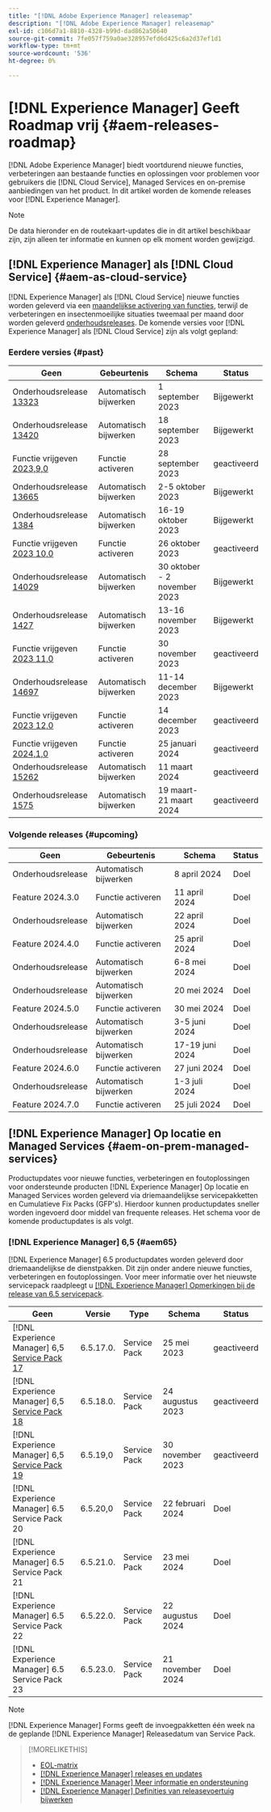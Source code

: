 ```yaml
---
title: "[!DNL Adobe Experience Manager] releasemap"
description: "[!DNL Adobe Experience Manager] releasemap"
exl-id: c106d7a1-8810-4328-b99d-dad862a50640
source-git-commit: 7fe057f759a0ae328957efd6d425c6a2d37ef1d1
workflow-type: tm+mt
source-wordcount: '536'
ht-degree: 0%

---
```


# [!DNL Experience Manager] Geeft Roadmap vrij {#aem-releases-roadmap}

[!DNL Adobe Experience Manager] biedt voortdurend nieuwe functies, verbeteringen aan bestaande functies en oplossingen voor problemen voor gebruikers die [!DNL Cloud Service], Managed Services en on-premise aanbiedingen van het product. In dit artikel worden de komende releases voor [!DNL Experience Manager].

>[!NOTE]
>
>De data hieronder en de routekaart-updates die in dit artikel beschikbaar zijn, zijn alleen ter informatie en kunnen op elk moment worden gewijzigd.

## [!DNL Experience Manager] als [!DNL Cloud Service] {#aem-as-cloud-service}

[!DNL Experience Manager] als [!DNL Cloud Service] nieuwe functies worden geleverd via een [maandelijkse activering van functies](https://experienceleague.adobe.com/docs/experience-manager-cloud-service/content/release-notes/release-notes/release-notes-current.html), terwijl de verbeteringen en insectenmoeilijke situaties tweemaal per maand door worden geleverd [onderhoudsreleases](https://experienceleague.adobe.com/docs/experience-manager-cloud-service/content/release-notes/maintenance/latest.html).
De komende versies voor [!DNL Experience Manager] als [!DNL Cloud Service] zijn als volgt gepland:

### Eerdere versies {#past}

| Geen | Gebeurtenis | Schema | Status |
|---|---|---|---|
| Onderhoudsrelease [13323](https://experienceleague.adobe.com/docs/experience-manager-cloud-service/content/release-notes/maintenance/2023/2023-9-0.html#release-13323) | Automatisch bijwerken | 1 september 2023 | Bijgewerkt |
| Onderhoudsrelease [13420](https://experienceleague.adobe.com/docs/experience-manager-cloud-service/content/release-notes/maintenance/2023/2023-9-0.html#release-13420) | Automatisch bijwerken | 18 september 2023 | Bijgewerkt |
| Functie vrijgeven [2023,9,0](https://experienceleague.adobe.com/docs/experience-manager-cloud-service/content/release-notes/release-notes/2023/release-notes-2023-9-0.html) | Functie activeren | 28 september 2023 | geactiveerd |
| Onderhoudsrelease [13665](https://experienceleague.adobe.com/docs/experience-manager-cloud-service/content/release-notes/maintenance/2023/2023-10-0.html#release-13665) | Automatisch bijwerken | 2-5 oktober 2023 | Bijgewerkt |
| Onderhoudsrelease [1384](https://experienceleague.adobe.com/docs/experience-manager-cloud-service/content/release-notes/maintenance/2023/2023-10-0.html#release-13804) | Automatisch bijwerken | 16-19 oktober 2023 | Bijgewerkt |
| Functie vrijgeven [2023 10,0](https://experienceleague.adobe.com/docs/experience-manager-cloud-service/content/release-notes/release-notes/2023/release-notes-2023-10-0.html) | Functie activeren | 26 oktober 2023 | geactiveerd |
| Onderhoudsrelease [14029](https://experienceleague.adobe.com/docs/experience-manager-cloud-service/content/release-notes/maintenance/2023/2023-11-0.html#release-14029) | Automatisch bijwerken | 30 oktober - 2 november 2023 | Bijgewerkt |
| Onderhoudsrelease [1427](https://experienceleague.adobe.com/docs/experience-manager-cloud-service/content/release-notes/maintenance/2023/2023-11-0.html#release-14227) | Automatisch bijwerken | 13-16 november 2023 | Bijgewerkt |
| Functie vrijgeven [2023 11,0](https://experienceleague.adobe.com/docs/experience-manager-cloud-service/content/release-notes/release-notes/2023/release-notes-2023-11-0.html) | Functie activeren | 30 november 2023 | geactiveerd |
| Onderhoudsrelease [14697](https://experienceleague.adobe.com/docs/experience-manager-cloud-service/content/release-notes/maintenance/2023/2023-12-0.html#release-14697) | Automatisch bijwerken | 11-14 december 2023 | Bijgewerkt |
| Functie vrijgeven [2023 12,0](https://experienceleague.adobe.com/docs/experience-manager-cloud-service/content/release-notes/release-notes/2023/release-notes-2023-12-0.html) | Functie activeren | 14 december 2023 | geactiveerd |
| Functie vrijgeven [2024,1,0](https://experienceleague.adobe.com/docs/experience-manager-cloud-service/content/release-notes/release-notes/release-notes-current.html) | Functie activeren | 25 januari 2024 | geactiveerd |
| Onderhoudsrelease [15262](https://experienceleague.adobe.com/docs/experience-manager-cloud-service/content/release-notes/maintenance/2024/2024-3-0.html#release-15262) | Automatisch bijwerken | 11 maart 2024 | geactiveerd |
| Onderhoudsrelease [1575](https://experienceleague.adobe.com/en/docs/experience-manager-cloud-service/content/release-notes/maintenance/latest) | Automatisch bijwerken | 19 maart-21 maart 2024 | geactiveerd |


### Volgende releases {#upcoming}

| Geen | Gebeurtenis | Schema | Status |
|---|---|---|---|
| Onderhoudsrelease | Automatisch bijwerken | 8 april 2024 | Doel |
| Feature 2024.3.0 | Functie activeren | 11 april 2024 | Doel |
| Onderhoudsrelease | Automatisch bijwerken | 22 april 2024 | Doel |
| Feature 2024.4.0 | Functie activeren | 25 april 2024 | Doel |
| Onderhoudsrelease | Automatisch bijwerken | 6-8 mei 2024 | Doel |
| Onderhoudsrelease | Automatisch bijwerken | 20 mei 2024 | Doel |
| Feature 2024.5.0 | Functie activeren | 30 mei 2024 | Doel |
| Onderhoudsrelease | Automatisch bijwerken | 3-5 juni 2024 | Doel |
| Onderhoudsrelease | Automatisch bijwerken | 17-19 juni 2024 | Doel |
| Feature 2024.6.0 | Functie activeren | 27 juni 2024 | Doel |
| Onderhoudsrelease | Automatisch bijwerken | 1-3 juli 2024 | Doel |
| Feature 2024.7.0 | Functie activeren | 25 juli 2024 | Doel |

## [!DNL Experience Manager] Op locatie en Managed Services {#aem-on-prem-managed-services}

Productupdates voor nieuwe functies, verbeteringen en foutoplossingen voor ondersteunde producten [!DNL Experience Manager] Op locatie en Managed Services worden geleverd via driemaandelijkse servicepakketten en Cumulatieve Fix Packs (GFP&#39;s). Hierdoor kunnen productupdates sneller worden ingevoerd door middel van frequente releases. Het schema voor de komende productupdates is als volgt.

### [!DNL Experience Manager] 6,5 {#aem65}

[!DNL Experience Manager] 6.5 productupdates worden geleverd door driemaandelijkse de dienstpakken. Dit zijn onder andere nieuwe functies, verbeteringen en foutoplossingen. Voor meer informatie over het nieuwste servicepack raadpleegt u [[!DNL Experience Manager] Opmerkingen bij de release van 6.5 servicepack](https://experienceleague.adobe.com/en/docs/experience-manager-65/content/release-notes/release-notes).

| Geen | Versie | Type | Schema | Status |
|---|---|---|---|---|
| [!DNL Experience Manager] 6,5 [Service Pack 17](https://experienceleague.adobe.com/docs/experience-manager-65/content/release-notes/service-pack/6-5-17.html) | 6.5.17.0. | Service Pack | 25 mei 2023 | geactiveerd |
| [!DNL Experience Manager] 6,5 [Service Pack 18](https://experienceleague.adobe.com/docs/experience-manager-65/content/release-notes/service-pack/6-5-18.html) | 6.5.18.0. | Service Pack | 24 augustus 2023 | geactiveerd |
| [!DNL Experience Manager] 6,5 [Service Pack 19](https://experienceleague.adobe.com/docs/experience-manager-65/content/release-notes/release-notes.html) | 6.5.19,0 | Service Pack | 30 november 2023 | geactiveerd |
| [!DNL Experience Manager] 6.5 Service Pack 20 | 6.5.20,0 | Service Pack | 22 februari 2024 | Doel |
| [!DNL Experience Manager] 6.5 Service Pack 21 | 6.5.21.0. | Service Pack | 23 mei 2024 | Doel |
| [!DNL Experience Manager] 6.5 Service Pack 22 | 6.5.22.0. | Service Pack | 22 augustus 2024 | Doel |
| [!DNL Experience Manager] 6.5 Service Pack 23 | 6.5.23.0. | Service Pack | 21 november 2024 | Doel |

>[!NOTE]
>
>[!DNL Experience Manager] Forms geeft de invoegpakketten één week na de geplande [!DNL Experience Manager] Releasedatum van Service Pack.

>[!MORELIKETHIS]
>
>* [EOL-matrix](https://helpx.adobe.com/support/programs/eol-matrix.html)
>* [[!DNL Experience Manager] releases en updates](https://experienceleague.adobe.com/docs/experience-manager-release-information/aem-release-updates/aem-releases-updates.html?lang=en)
>* [[!DNL Experience Manager] Meer informatie en ondersteuning](https://experienceleague.adobe.com/docs/experience-manager-cloud-service.html)
>* [[!DNL Experience Manager] Definities van releasevoertuig bijwerken](/help/using/update-release-vehicle-definitions.md)
